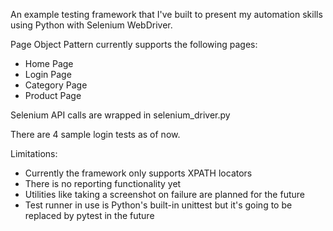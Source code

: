 An example testing framework that I've built to present my automation skills using Python with Selenium WebDriver.

Page Object Pattern currently supports the following pages:
- Home Page
- Login Page
- Category Page
- Product Page

Selenium API calls are wrapped in selenium_driver.py

There are 4 sample login tests as of now.

Limitations:
- Currently the framework only supports XPATH locators
- There is no reporting functionality yet
- Utilities like taking a screenshot on failure are planned for the future 
- Test runner in use is Python's built-in unittest but it's going to be replaced by pytest in the future

